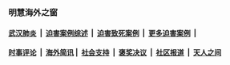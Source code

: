 
### 明慧海外之窗

####  [武汉肺炎](indexes/365.md?t=02191800) &nbsp;|&nbsp;  [迫害案例综述](indexes/328.md?t=02191800) &nbsp;|&nbsp; [迫害致死案例](indexes/277.md?t=02191800)  &nbsp;|&nbsp; [更多迫害案例](indexes/81.md?t=02191800)  &nbsp;|&nbsp; 
####  [时事评论](indexes/19.md?t=02191800) &nbsp;|&nbsp; [海外简讯](indexes/245.md?t=02191800)&nbsp;|&nbsp;  [社会支持](indexes/140.md?t=02191800) &nbsp;|&nbsp; [褒奖决议](indexes/282.md?t=02191800) &nbsp;|&nbsp; [社区报道](indexes/91.md?t=02191800)  &nbsp;|&nbsp; [天人之间](indexes/78.md?t=02191800) 


